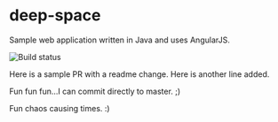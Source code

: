 # deep-space
Sample web application written in Java and uses AngularJS.

![Build status](https://xplatalm.visualstudio.com/_apis/public/build/definitions/2e348813-7e6d-4c49-a1ea-246d9e681b7d/142/badge)

Here is a sample PR with a readme change.
Here is another line added.

Fun fun fun...I can commit directly to master. ;)

Fun chaos causing times. :)

